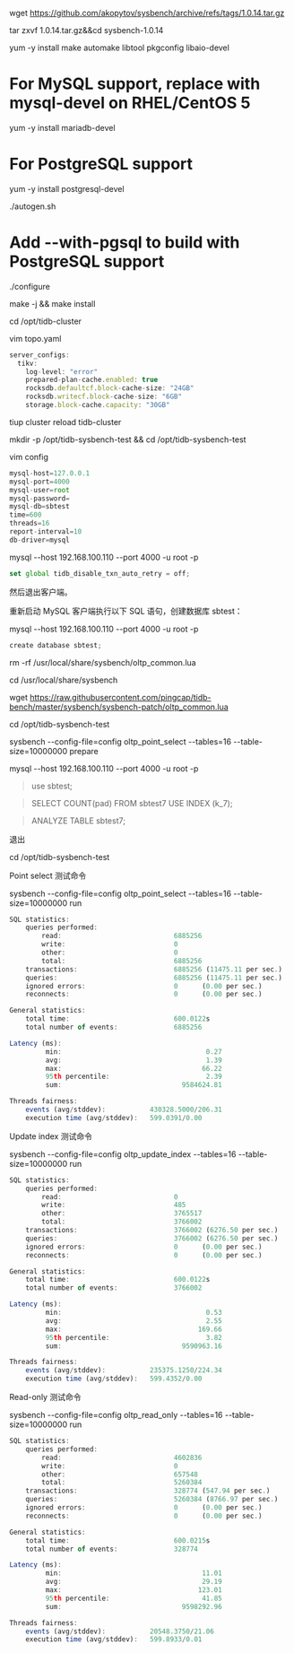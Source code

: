 wget https://github.com/akopytov/sysbench/archive/refs/tags/1.0.14.tar.gz



tar zxvf 1.0.14.tar.gz&&cd sysbench-1.0.14



yum -y install make automake libtool pkgconfig libaio-devel

# For MySQL support, replace with mysql-devel on RHEL/CentOS 5

yum -y install mariadb-devel

# For PostgreSQL support

yum -y install postgresql-devel





./autogen.sh
# Add --with-pgsql to build with PostgreSQL support
./configure

make -j && make install



cd /opt/tidb-cluster

vim topo.yaml

```javascript
server_configs:
  tikv:
    log-level: "error"
    prepared-plan-cache.enabled: true
    rocksdb.defaultcf.block-cache-size: "24GB"
    rocksdb.writecf.block-cache-size: "6GB"
    storage.block-cache.capacity: "30GB"

```



tiup cluster reload tidb-cluster



mkdir -p /opt/tidb-sysbench-test && cd /opt/tidb-sysbench-test



vim config

```javascript
mysql-host=127.0.0.1
mysql-port=4000
mysql-user=root
mysql-password=
mysql-db=sbtest
time=600
threads=16
report-interval=10
db-driver=mysql
```





mysql --host 192.168.100.110 --port 4000 -u root -p



```javascript
set global tidb_disable_txn_auto_retry = off;
```



然后退出客户端。

重新启动 MySQL 客户端执行以下 SQL 语句，创建数据库 sbtest：



mysql --host 192.168.100.110 --port 4000 -u root -p

```javascript
create database sbtest;
```



rm -rf /usr/local/share/sysbench/oltp_common.lua



cd /usr/local/share/sysbench



wget https://raw.githubusercontent.com/pingcap/tidb-bench/master/sysbench/sysbench-patch/oltp_common.lua



cd /opt/tidb-sysbench-test



sysbench --config-file=config oltp_point_select --tables=16 --table-size=10000000 prepare



mysql --host 192.168.100.110 --port 4000 -u root -p



>use sbtest;

>SELECT COUNT(pad) FROM sbtest7 USE INDEX (k_7);

>ANALYZE TABLE sbtest7;



退出



cd /opt/tidb-sysbench-test



Point select 测试命令

sysbench --config-file=config oltp_point_select --tables=16 --table-size=10000000 run



```javascript
SQL statistics:
    queries performed:
        read:                            6885256
        write:                           0
        other:                           0
        total:                           6885256
    transactions:                        6885256 (11475.11 per sec.)
    queries:                             6885256 (11475.11 per sec.)
    ignored errors:                      0      (0.00 per sec.)
    reconnects:                          0      (0.00 per sec.)

General statistics:
    total time:                          600.0122s
    total number of events:              6885256

Latency (ms):
         min:                                    0.27
         avg:                                    1.39
         max:                                   66.22
         95th percentile:                        2.39
         sum:                              9584624.81

Threads fairness:
    events (avg/stddev):           430328.5000/206.31
    execution time (avg/stddev):   599.0391/0.00
```





Update index 测试命令

sysbench --config-file=config oltp_update_index --tables=16 --table-size=10000000 run

```javascript
SQL statistics:
    queries performed:
        read:                            0
        write:                           485
        other:                           3765517
        total:                           3766002
    transactions:                        3766002 (6276.50 per sec.)
    queries:                             3766002 (6276.50 per sec.)
    ignored errors:                      0      (0.00 per sec.)
    reconnects:                          0      (0.00 per sec.)

General statistics:
    total time:                          600.0122s
    total number of events:              3766002

Latency (ms):
         min:                                    0.53
         avg:                                    2.55
         max:                                  169.66
         95th percentile:                        3.82
         sum:                              9590963.16

Threads fairness:
    events (avg/stddev):           235375.1250/224.34
    execution time (avg/stddev):   599.4352/0.00
```

Read-only 测试命令

sysbench --config-file=config oltp_read_only --tables=16 --table-size=10000000 run

```javascript
SQL statistics:
    queries performed:
        read:                            4602836
        write:                           0
        other:                           657548
        total:                           5260384
    transactions:                        328774 (547.94 per sec.)
    queries:                             5260384 (8766.97 per sec.)
    ignored errors:                      0      (0.00 per sec.)
    reconnects:                          0      (0.00 per sec.)

General statistics:
    total time:                          600.0215s
    total number of events:              328774

Latency (ms):
         min:                                   11.01
         avg:                                   29.19
         max:                                  123.01
         95th percentile:                       41.85
         sum:                              9598292.96

Threads fairness:
    events (avg/stddev):           20548.3750/21.06
    execution time (avg/stddev):   599.8933/0.01
```



